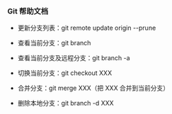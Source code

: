 ### Git 帮助文档

- 更新分支列表：git remote update origin --prune

- 查看当前分支：git branch

- 查看当前分支及远程分支：git branch -a

- 切换当前分支：git checkout XXX

- 合并分支：git merge XXX（把 XXX 合并到当前分支）

- 删除本地分支：git branch -d XXX